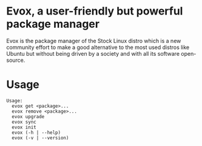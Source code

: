 # Evox, a user-friendly but powerful package manager

Evox is the package manager of the Stock Linux distro which is a new community effort to make a good alternative to the most used distros like Ubuntu but without being driven by a society and with all its software open-source.

# Usage

```
Usage:
  evox get <package>...
  evox remove <package>...
  evox upgrade
  evox sync
  evox init
  evox (-h | --help)
  evox (-v | --version)
```
